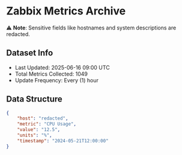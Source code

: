 # Zabbix Metrics Archive

⚠️ **Note**: Sensitive fields like hostnames and system descriptions are redacted.

## Dataset Info
- Last Updated: 2025-06-16 09:00 UTC
- Total Metrics Collected: 1049
- Update Frequency: Every (1) hour

## Data Structure
```json
{
    "host": "redacted",
    "metric": "CPU Usage",
    "value": "12.5",
    "units": "%",
    "timestamp": "2024-05-21T12:00:00"
}
```
